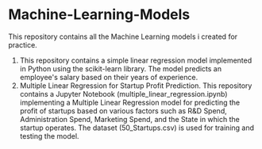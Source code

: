# Machine-Learning-Models
This repository contains all the Machine Learning models i created for practice. 
1. This repository contains a simple linear regression model implemented in Python using the scikit-learn library. The model predicts an employee's salary based on their years of experience.
2. Multiple Linear Regression for Startup Profit Prediction. This repository contains a Jupyter Notebook (multiple_linear_regression.ipynb) implementing a Multiple Linear Regression model for predicting the profit of startups based on various factors such as R&D Spend, Administration Spend, Marketing Spend, and the State in which the startup operates. The dataset (50_Startups.csv) is used for training and testing the model.

